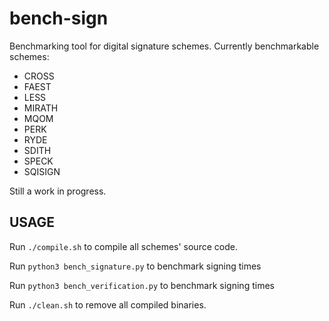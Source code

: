 # bench-sign

Benchmarking tool for digital signature schemes.
Currently benchmarkable schemes:

- CROSS
- FAEST
- LESS
- MIRATH
- MQOM
- PERK
- RYDE
- SDITH
- SPECK
- SQISIGN

Still a work in progress.

## USAGE

Run `./compile.sh` to compile all schemes' source code.

Run `python3 bench_signature.py` to benchmark signing times

Run `python3 bench_verification.py` to benchmark signing times

Run `./clean.sh` to remove all compiled binaries.
